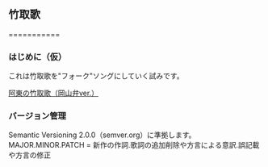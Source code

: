 ## 竹取歌
===========

### はじめに（仮）
これは竹取歌を"フォーク"ソングにしていく試みです。

[阿東の竹取歌（岡山弁ver.）](/ato)

### バージョン管理
Semantic Versioning 2.0.0（semver.org）に準拠します。  
MAJOR.MINOR.PATCH = 新作の作詞.歌詞の追加削除や方言による意訳.誤記載や方言の修正
